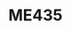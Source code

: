 --- 
layout: course 
title: ME435
department: Mechanical Engineering
name: Design of Mechatronic Systems
type: Theory
description: "This course is geared towards developing skills of candidates towards conceiving new mechatronics products based on raw ideas and develop them. The course focuses on hands-on experience along with a project, and offers a lot of practical tips to make theory work in practice. Furthermore, the course catalyzes integrated thinking in mechanical and electronics domain, which is crucial to successful product design and development."
instructor: Prof. Sangamesh R
prerequisites:
semestertype: Full
level: UG/PG
lectures: 3
tutorials: 0
practicals: 0
credits: 6
email: sangamesh@iitdh.ac.in
syllabus: "Introduction: Elements of mechatronics system: Sensor, actuator, plant, and controller.  Applications of mechatronics system. Systems like CDROM, scanner opened to see whats there  inside and why?. Integrated mechanical-electronics design philosophy. Examples of real life systems. Smart sensor  concept and utility of compliant mechanisms in mechatronics. Microprocessor building blocks, combinational and sequential logic elements, memory, timing and  instruction execution fundamentals with example of primitive microprocessor. Microcontrollers for mechatronics: Philosophy of programming interfaces, setting sampling time,  and Getting started with TIVA programming Microcontroller programming philosophy emphasis on TIVA, programming different interfaces  PWM, QEI etc. Mathematical modeling of mechatronic systems, Modeling friction, DC motor,  Lagrange formulation for system dynamics. Dynamics of 2R manipulator, Simulation using Matlab, Selection of sensors and actuators. Concept of feedback and closed loop control, mathematical representations of systems and control  design in linear domain, Basics of Lyapunov theory for nonlinear control, notions of stabilit y,  Lyapunov theorems and their application Trajectory tracking control development based on Lyapunov theory, Basics of sampling of a signal,  and signal processing Digital systems and filters for practical mechatronic system implementation. Research examp le/  case studies of development of novel mechatronics system: 3D micro-printer, Hele Shaw system  for microfabrication. "
references: 
    - "Devdas Shetty, Richard A. Kolk, “Mechatronics System Design,” PWS Publishing company"
    - "Boukas K, Al-Sunni, Fouad M - Mechatronic, Systems Analysis, Design and Implementation, Springer"
    - "Sabri Cetinkunt, “Mechatronics with Experiments,” 2nd Edition, Wiley"
    - "Janschek, Klaus, “Mechatronic Systems Design,” Springer"
permalink: /:title/ 
categories: me 400 ugpg
---